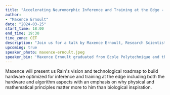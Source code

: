 ```yaml
---
title: "Accelerating Neuromorphic Inference and Training at the Edge - Rain"
author:
- "Maxence Ernoult"
date: "2024-03-25"
start_time: 18:00
end_time: 19:30
time_zone: CET
description: "Join us for a talk by Maxence Ernoult, Research Scientist at Rain, on accelerating neuromorphic inference and training at the edge."
upcoming: true
speaker_photo: maxence-ernoult.jpeg
speaker_bio: 'Maxence Ernoult graduated from Ecole Polytechnique and the University of Cambridge in 2016, specializing in applied mathematics and theoretical physics. His PhD research was conducted in neuromorphic computing at Sorbonne University, in collaboration with Mila. During this time, he specialized in developing hardware-friendly alternatives to backpropagation and played a significant role in scaling up several of these alternatives, including Equilibrium Propagation and Difference Target Propagation. This work was undertaken alongside notable figures such as Ben Scellier, Blake Richards, and Yoshua Bengio. In 2021, Maxence joined IBM Research, focusing on AI safety. Subsequently, in 2022, he began a new position at Rain.'
---
```


Maxence will present us Rain's vision and technological roadmap to build hardware optimized for inference and training at the edge including both the hardware and algorithm aspects with an emphasis on why physical and mathematical principles matter more to him than biological inspiration. 
